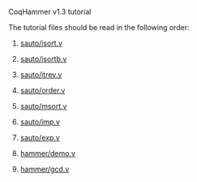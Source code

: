 CoqHammer v1.3 tutorial

The tutorial files should be read in the following order:

1. [sauto/isort.v](sauto/isort.v)

2. [sauto/isortb.v](sauto/isortb.v)

3. [sauto/itrev.v](sauto/itrev.v)

4. [sauto/order.v](sauto/order.v)

5. [sauto/msort.v](sauto/msort.v)

6. [sauto/imp.v](sauto/imp.v)

7. [sauto/exp.v](sauto/exp.v)

8. [hammer/demo.v](hammer/demo.v)

9. [hammer/gcd.v](hammer/gcd.v)
